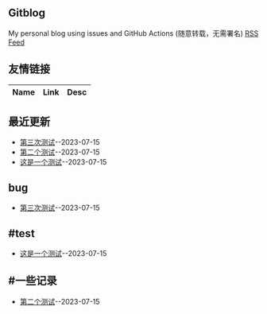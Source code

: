 ## Gitblog
My personal blog using issues and GitHub Actions (随意转载，无需署名)
[RSS Feed](https://raw.githubusercontent.com/geoqiao/gitblog/master/feed.xml)
## 友情链接
| Name | Link | Desc | 
 | ---- | ---- | ---- |
## 最近更新
- [第三次测试](https://github.com/geoqiao/gitblog/issues/3)--2023-07-15
- [第二个测试](https://github.com/geoqiao/gitblog/issues/2)--2023-07-15
- [这是一个测试](https://github.com/geoqiao/gitblog/issues/1)--2023-07-15
## bug
- [第三次测试](https://github.com/geoqiao/gitblog/issues/3)--2023-07-15
## #test
- [这是一个测试](https://github.com/geoqiao/gitblog/issues/1)--2023-07-15
## #一些记录
- [第二个测试](https://github.com/geoqiao/gitblog/issues/2)--2023-07-15
